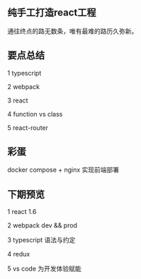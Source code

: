 ## 纯手工打造react工程
通往终点的路无数条，唯有最难的路历久弥新。

## 要点总结
1 typescript

2 webpack

3 react 

4 function vs class

5 react-router


## 彩蛋
docker compose + nginx 实现前端部署

## 下期预览
1 react 1.6 

2 webpack dev && prod

3 typescript 语法与约定

4 redux 

5 vs code 为开发体验赋能
